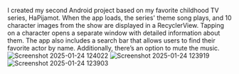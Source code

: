 
I created my second Android project based on my favorite childhood TV series, HaPijamot. When the app loads, the series' theme song plays, and 10 character images from the show are displayed in a RecyclerView. Tapping on a character opens a separate window with detailed information about them. The app also includes a search bar that allows users to find their favorite actor by name. Additionally, there’s an option to mute the music.
![Screenshot 2025-01-24 124022](https://github.com/user-attachments/assets/46bf7029-5c09-48f5-bc85-e71260104f23)
![Screenshot 2025-01-24 123919](https://github.com/user-attachments/assets/90650a47-1e6a-437b-950a-b7347ca44ae2)
![Screenshot 2025-01-24 123903](https://github.com/user-attachments/assets/17d930fe-9cb4-4cde-9e51-edbf6e432cf1)
